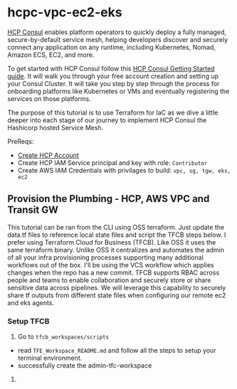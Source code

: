 # hcpc-vpc-ec2-eks
[HCP Consul](https://cloud.hashicorp.com/products/consul) enables platform operators to quickly deploy a fully managed, secure-by-default service mesh, helping developers discover and securely connect any application on any runtime, including Kubernetes, Nomad, Amazon ECS, EC2, and more.

To get started with HCP Consul follow this [HCP Consul Getting Started guide](https://learn.hashicorp.com/tutorials/cloud/get-started-consul#prerequisites).  It will walk you through your free account creation and setting up your Consul Cluster.  It will take you step by step through the process for onboarding platforms like Kubernetes or VMs and eventually registering the services on those platforms.

The purpose of this tutorial is to use Terraform for IaC as we dive a little deeper into each stage of our journey to implement HCP Consul the Hashicorp hosted Service Mesh.

PreReqs:
* [Create HCP Account](https://portal.cloud.hashicorp.com/?utm_source=learn)
* Create HCP IAM Service principal and key with role: `Contributor`
* Create AWS IAM Credentials with privilages to build: `vpc, sg, tgw, eks, ec2`

## Provision the Plumbing - HCP, AWS VPC and Transit GW
This tutorial can be ran from the CLI using OSS terraform.  Just update the data.tf files to reference local state files and script the TFCB steps below.  I prefer using Terraform Cloud for Business (TFCB).  Like OSS it uses the same terraform binary.  Unlike OSS it centralizes and automates the admin of all your infra provisioning processes supporting many additional workflows out of the box.  I'll be using the VCS workflow which applies changes when the repo has a new commit.  TFCB supports RBAC across people and teams to enable collaboration and securely store or share sensitive data across pipelines.  We will leverage this capability to securely share tf outputs from different state files when configuring our remote ec2 and eks agents.

### Setup TFCB
1. Go to `tfcb_workspaces/scripts`
* read `TFE_Workspace_README.md` and follow all the steps to setup your terminal environment.
* successfully create the admin-tfc-workspace

1. 